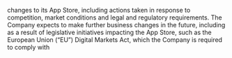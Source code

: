changes  to  its  App  Store,  including  actions  taken  in  response  to  competition,  market  conditions  and  legal  and  regulatory
requirements. The Company expects to make further business changes in the future, including as a result of legislative initiatives
impacting the App Store, such as the European Union (“EU”) Digital Markets Act, which the Company is required to comply with